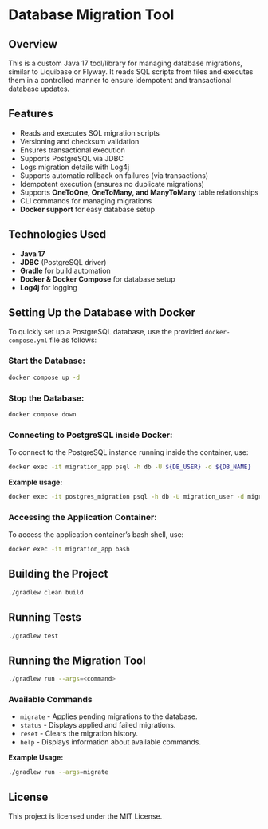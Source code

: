 # Database Migration Tool

## Overview
This is a custom Java 17 tool/library for managing database migrations, similar to Liquibase or Flyway. It reads SQL scripts from files and executes them in a controlled manner to ensure idempotent and transactional database updates.

## Features
- Reads and executes SQL migration scripts
- Versioning and checksum validation
- Ensures transactional execution
- Supports PostgreSQL via JDBC
- Logs migration details with Log4j
- Supports automatic rollback on failures (via transactions)
- Idempotent execution (ensures no duplicate migrations)
- Supports **OneToOne, OneToMany, and ManyToMany** table relationships
- CLI commands for managing migrations
- **Docker support** for easy database setup

## Technologies Used
- **Java 17**
- **JDBC** (PostgreSQL driver)
- **Gradle** for build automation
- **Docker & Docker Compose** for database setup
- **Log4j** for logging

## Setting Up the Database with Docker
To quickly set up a PostgreSQL database, use the provided `docker-compose.yml` file as follows:

### Start the Database:
```sh
docker compose up -d
```  

### Stop the Database:
```sh
docker compose down
```  

### Connecting to PostgreSQL inside Docker:
To connect to the PostgreSQL instance running inside the container, use:

```sh
docker exec -it migration_app psql -h db -U ${DB_USER} -d ${DB_NAME}
```

**Example usage:**
```sh
docker exec -it postgres_migration psql -h db -U migration_user -d migration_db
```

### Accessing the Application Container:
To access the application container’s bash shell, use:

```sh
docker exec -it migration_app bash
```

## Building the Project
```sh
./gradlew clean build
```  

## Running Tests
```sh
./gradlew test
```  

## Running the Migration Tool
```sh
./gradlew run --args=<command>
```  

### Available Commands
- `migrate` - Applies pending migrations to the database.
- `status` - Displays applied and failed migrations.
- `reset` - Clears the migration history.
- `help` - Displays information about available commands.

**Example Usage:**
```sh
./gradlew run --args=migrate
```  

## License
This project is licensed under the MIT License.